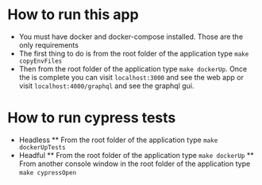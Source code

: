 # How to run this app
* You must have docker and docker-compose installed.  Those are the only requirements
* The first thing to do is from the root folder of the application type `make copyEnvFiles`
* Then from the root folder of the application type `make dockerUp`.  Once the is complete you can visit `localhost:3000` and see the web app or visit `localhost:4000/graphql` and see the graphql gui.


# How to run cypress tests
* Headless
  ** From the root folder of the application type `make dockerUpTests`
* Headful
  ** From the root folder of the application type `make dockerUp`
  ** From another console window in the root folder of the application type `make cypressOpen`